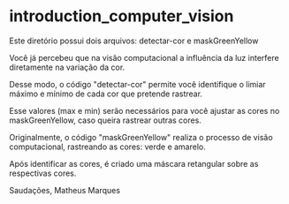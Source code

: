 # introduction_computer_vision

Este diretório possui dois arquivos: detectar-cor e maskGreenYellow

Você já percebeu que na visão computacional a influência da luz interfere diretamente na variação da cor. 

Desse modo, o código "detectar-cor" permite você identifique o limiar máximo e mínimo de cada cor que pretende rastrear.

Esse valores (max e min) serão necessários para você ajustar as cores no maskGreenYellow, caso queira rastrear outras cores.

Originalmente, o código "maskGreenYellow" realiza o processo de visão computacional, rastreando as cores: verde e amarelo. 

Após identificar as cores, é criado uma máscara retangular sobre as respectivas cores.

Saudações,
Matheus Marques
